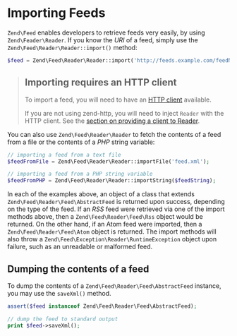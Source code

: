 # Importing Feeds

`Zend\Feed` enables developers to retrieve feeds very easily, by using `Zend\Feader\Reader`. If you
know the *URI* of a feed, simply use the `Zend\Feed\Reader\Reader::import()` method:

```php
$feed = Zend\Feed\Reader\Reader::import('http://feeds.example.com/feedName');
```

> ## Importing requires an HTTP client
>
> To import a feed, you will need to have an [HTTP client](zend.feed.http-clients)
> available. 
>
> If you are not using zend-http, you will need to inject `Reader` with the HTTP
> client. See the [section on providing a client to Reader](zend.feed.http-clients#providing-a-client-to-reader).

You can also use `Zend\Feed\Reader\Reader` to fetch the contents of a feed from a file or the
contents of a *PHP* string variable:

```php
// importing a feed from a text file
$feedFromFile = Zend\Feed\Reader\Reader::importFile('feed.xml');

// importing a feed from a PHP string variable
$feedFromPHP = Zend\Feed\Reader\Reader::importString($feedString);
```

In each of the examples above, an object of a class that extends
`Zend\Feed\Reader\Feed\AbstractFeed` is returned upon success, depending on the type of the feed. If
an *RSS* feed were retrieved via one of the import methods above, then a `Zend\Feed\Reader\Feed\Rss`
object would be returned. On the other hand, if an Atom feed were imported, then a
`Zend\Feed\Reader\Feed\Atom` object is returned. The import methods will also throw a
`Zend\Feed\Exception\Reader\RuntimeException` object upon failure, such as an unreadable or
malformed feed.

## Dumping the contents of a feed

To dump the contents of a `Zend\Feed\Reader\Feed\AbstractFeed` instance, you may use the `saveXml()`
method.

```php
assert($feed instanceof Zend\Feed\Reader\Feed\AbstractFeed);

// dump the feed to standard output
print $feed->saveXml();
```
